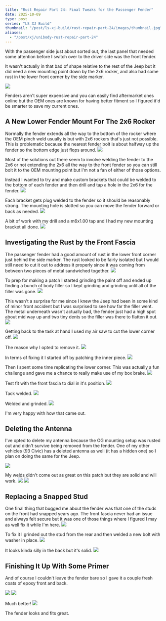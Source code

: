 ```yaml
---
title: "Rust Repair Part 24: Final Tweaks for the Passenger Fender"
date: 2025-10-09
type: post
series: "LS XJ Build"
thumbnail: "/post/ls-xj-build/rust-repair-part-24/images/thumbnail.jpg"
aliases:
  - "/post/xj/unibody-rust-repair-part-24"
---
```


With the passenger side just about sorted out, the last panel that needed some attention before I switch over to the driver side was the front fender.

It wasn't actually in that bad of shape relative to the rest of the Jeep but it did need a new mounting point down by the 2x6 rocker, and also had some rust in the lower front corner by the side marker.

![](./images/1.jpg)

Fenders aren't super expensive and you can easily find aftermarket ones online but the OEM ones are known for having better fitment so I figured it'd be smarter to save my current ones.

## A New Lower Fender Mount For The 2x6 Rocker

Normally the fender extends all the way to the bottom of the rocker where the OEM pinch weld usually is but with 2x6 rockers that's just not possible. This is problematic because the nearest fender bolt is about halfway up the fender so the bottom edge just flops around.
![](./images/2.jpg)

Most of the solutions out there seem to involve welding the fender to the 2x6 or not extending the 2x6 all the way to the front fender so you can still bolt it to the OEM mounting point but I'm not a fan of either of those options.

Instead I wanted to try and make custom brackets that could be welded to the bottom of each fender and then drill and tap a hole in the 2x6 for the fender.
![](./images/4.jpg)

Each bracket gets plug welded to the fender so it should be reasonably strong. The mounting hole is slotted so you can move the fender forward or back as needed.
![](./images/5.jpg)

A bit of work with my drill and a m6x1.00 tap and I had my new mounting bracket all done.
![](./images/6.jpg)

## Investigating the Rust by the Front Fascia

The passenger fender had a good amount of rust in the lower front corner just behind the side marker. The rust looked to be fairly isolated but I would still need to cut it out to address it properly since it was coming from between two pieces of metal sandwiched together.
![](./images/3.jpg)

To prep for making a patch I started grinding the paint off and ended up finding a bunch of body filler so I kept grinding and grinding until all of the filler was gone.
![](./images/7.jpg)

This wasn't a surprise for me since I knew the Jeep had been in some kind of minor front accident but I was surprised to see how far the filler went. The metal underneath wasn't actually bad, the fender just had a high spot about mid way up and two tiny dents so the filler was there to flatten it out.
![](./images/8.jpg)

Getting back to the task at hand I used my air saw to cut the lower corner off.
![](./images/9.jpg)

The reason why I opted to remove it.
![](./images/10.jpg)

In terms of fixing it I started off by patching the inner piece.
![](./images/11.jpg)

Then I spent some time replicating the lower corner. This was actually a fun challenge and gave me a chance to really make use of my box brake.
![](./images/12.jpg)

Test fit with the front fascia to dial in it's position.
![](./images/13.jpg)

Tack welded.
![](./images/14.jpg)

Welded and grinded.
![](./images/15.jpg)

I'm very happy with how that came out.

## Deleting the Antenna

I've opted to delete my antenna because the OG mounting setup was rusted out and didn't survive being removed from the fender. One of my other vehicles (93 Civic) has a deleted antenna as well (it has a hidden one) so I plan on doing the same for the Jeep.

![](./images/16.jpg)

My welds didn't come out as great on this patch but they are solid and will work.
![](./images/17.jpg)
![](./images/18.jpg)

## Replacing a Snapped Stud

One final thing that bugged me about the fender was that one of the studs on the front had snapped years ago. The front fascia never had an issue and always felt secure but it was one of those things where I figured I may as well fix it while I'm here.
![](./images/19.jpg)

To fix it I grinded out the stud from the rear and then welded a new bolt with washer in place.
![](./images/20.jpg)

It looks kinda silly in the back but it's solid.
![](./images/21.jpg)

## Finishing It Up With Some Primer

And of course I couldn't leave the fender bare so I gave it a couple fresh coats of epoxy front and back.

![](./images/22.jpg)
![](./images/23.jpg)

Much better!
![](./images/24.jpg)

The fender looks and fits great.
